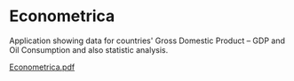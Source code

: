 # Econometrica
Application showing data for countries' Gross Domestic Product – GDP and Oil Consumption and also statistic analysis.

[Econometrica.pdf](https://github.com/user-attachments/files/17007182/Econometrica.pdf)
